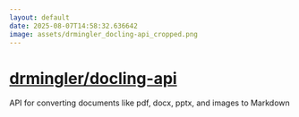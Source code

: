 ```yaml
---
layout: default
date: 2025-08-07T14:58:32.636642
image: assets/drmingler_docling-api_cropped.png
---
```


# [drmingler/docling-api](https://github.com/drmingler/docling-api)

API for converting documents like pdf, docx, pptx, and images to Markdown
